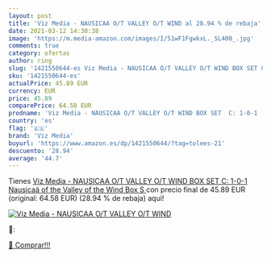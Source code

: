```yaml
---
layout: post
title: 'Viz Media - NAUSICAA O/T VALLEY O/T WIND al 28.94 % de rebaja'
date: 2021-03-12 14:30:38
image: 'https://m.media-amazon.com/images/I/51wF1FgwkxL._SL400_.jpg'
comments: true
category: ofertas
author: ring
slug: '1421550644-es Viz Media - NAUSICAA O/T VALLEY O/T WIND BOX SET C: 1-0-1...'
sku: '1421550644-es'
actualPrice: 45.89 EUR
currency: EUR
price: 45.89
comparePrice: 64.58 EUR
prodname: 'Viz Media - NAUSICAA O/T VALLEY O/T WIND BOX SET  C: 1-0-1   Nausicaä of the Valley of the Wind Box S '
country: 'es'
flag: '🇪🇸'
brand: 'Viz Media'
buyurl: 'https://www.amazon.es/dp/1421550644/?tag=tolees-21'
descuento: '28.94'
average: '44.7'
---
```


Tienes [Viz Media - NAUSICAA O/T VALLEY O/T WIND BOX SET  C: 1-0-1   Nausicaä of the Valley of the Wind Box S ](https://www.amazon.es/dp/1421550644/?tag=tolees-21) con precio final de  45.89 EUR (original: 64.58 EUR) (28.94 %  de rebaja) aqui!

[![Viz Media - NAUSICAA O/T VALLEY O/T WIND](https://m.media-amazon.com/images/I/51wF1FgwkxL._SL400_.jpg)](https://www.amazon.es/dp/1421550644/?tag=tolees-21)

🔎:


[🛒 Comprar!!!](https://www.amazon.es/dp/1421550644/?tag=tolees-21)
